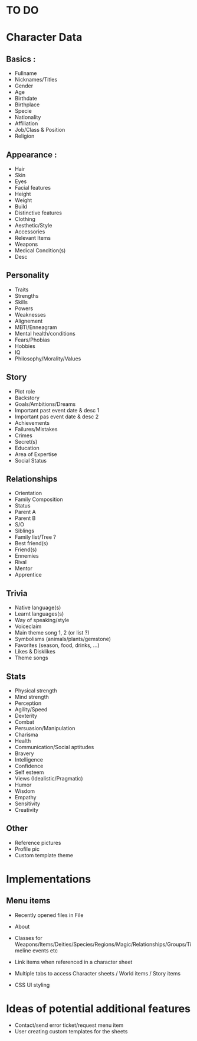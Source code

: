 # TO DO

# Character Data

## Basics :
- Fullname
- Nicknames/Titles
- Gender
- Age
- Birthdate
- Birthplace
- Specie
- Nationality
- Affiliation
- Job/Class & Position
- Religion

## Appearance :
- Hair
- Skin
- Eyes
- Facial features
- Height
- Weight
- Build
- Distinctive features
- Clothing
- Aesthetic/Style
- Accessories
- Relevant Items
- Weapons
- Medical Condition(s)
- Desc

## Personality
- Traits
- Strengths
- Skills
- Powers
- Weaknesses
- Alignement
- MBTI/Enneagram
- Mental health/conditions
- Fears/Phobias
- Hobbies
- IQ
- Philosophy/Morality/Values

## Story
- Plot role
- Backstory
- Goals/Ambitions/Dreams
- Important past event date & desc 1
- Important pas event date & desc 2
- Achievements
- Failures/Mistakes
- Crimes
- Secret(s)
- Education
- Area of Expertise
- Social Status

## Relationships
- Orientation
- Family Composition
- Status
- Parent A
- Parent B
- S/O
- Siblings
- Family list/Tree ?
- Best friend(s)
- Friend(s)
- Ennemies
- Rival
- Mentor
- Apprentice

## Trivia
- Native language(s)
- Learnt languages(s)
- Way of speaking/style
- Voiceclaim
- Main theme song 1, 2 (or list ?)
- Symbolisms (animals/plants/gemstone)
- Favorites (season, food, drinks, ...)
- Likes & Disklikes
- Theme songs

## Stats
- Physical strength
- Mind strength
- Perception
- Agility/Speed
- Dexterity
- Combat
- Persuasion/Manipulation
- Charisma
- Health
- Communication/Social aptitudes
- Bravery
- Intelligence
- Confidence
- Self esteem
- Views (Idealistic/Pragmatic)
- Humor
- Wisdom
- Empathy
- Sensitivity
- Creativity

## Other
- Reference pictures
- Profile pic
- Custom template theme

# Implementations

## Menu items
- Recently opened files in File
- About

- Classes for Weapons/Items/Deities/Species/Regions/Magic/Relationships/Groups/Timeline events etc
- Link items when referenced in a character sheet
- Multiple tabs to access Character sheets / World items / Story items
- CSS UI styling

# Ideas of potential additional features
- Contact/send error ticket/request menu item
- User creating custom templates for the sheets

